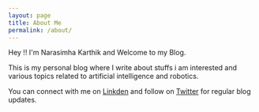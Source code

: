 ```yaml
---
layout: page
title: About Me
permalink: /about/
---
```


Hey !! 
I'm Narasimha Karthik and Welcome to my Blog.

This is my personal blog where I write about stuffs i am interested and various topics related to artificial intelligence and robotics.

You can connect with me on [Linkden](https://www.linkedin.com/in/narasimha-karthik-jwalapuram-82b0a2172/) and follow on [Twitter](https://twitter.com/Narasimhakarth4) for regular blog updates.

